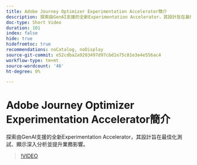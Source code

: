```yaml
---
title: Adobe Journey Optimizer Experimentation Accelerator簡介
description: 探索由GenAI支援的全新Experimentation Accelerator，其設計旨在最佳化測試、顯示深入分析並提升業務影響。
doc-type: Short Video
duration: 101
index: false
hide: true
hidefromtoc: true
recommendations: noCatalog, noDisplay
source-git-commit: e52cdba2a9203497d97cbd1e75c81e3e4e556ac4
workflow-type: tm+mt
source-wordcount: '46'
ht-degree: 0%

---
```



# Adobe Journey Optimizer Experimentation Accelerator簡介

探索由GenAI支援的全新Experimentation Accelerator，其設計旨在最佳化測試、顯示深入分析並提升業務影響。

<!-- 62_S531_3442531_100_introducing-the-adobe-journey-optimizer-experimentation-accelerator -->
>[!VIDEO](https://video.tv.adobe.com/v/3460364/?learn=on&enablevpops=true&captions=chi_hant)
